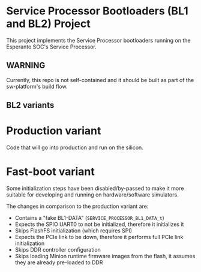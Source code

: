Service Processor Bootloaders (BL1 and BL2) Project
=======================

This project implements the Service Processor bootloaders running on the Esperanto SOC's Service Processor.

## WARNING

Currently, this repo is not self-contained and it should be built as part of the sw-platform's build flow.

## BL2 variants

# Production variant

Code that will go into production and run on the silicon.

# Fast-boot variant

Some initialization steps have been disabled/by-passed to make it more suitable for developing and running on hardware/software simulators.

The changes in comparison to the production variant are:

* Contains a "fake BL1-DATA" (`SERVICE_PROCESSOR_BL1_DATA_t`)
* Expects the SPIO UART0 to not be initialized, therefore it initializes it
* Skips FlashFS initialization (which requires SPI)
* Expects the PCIe link to be down, therefore it performs full PCIe link initialization
* Skips DDR controller configuration
* Skips loading Minion runtime firmware images from the flash, it assumes they are already pre-loaded to DDR
